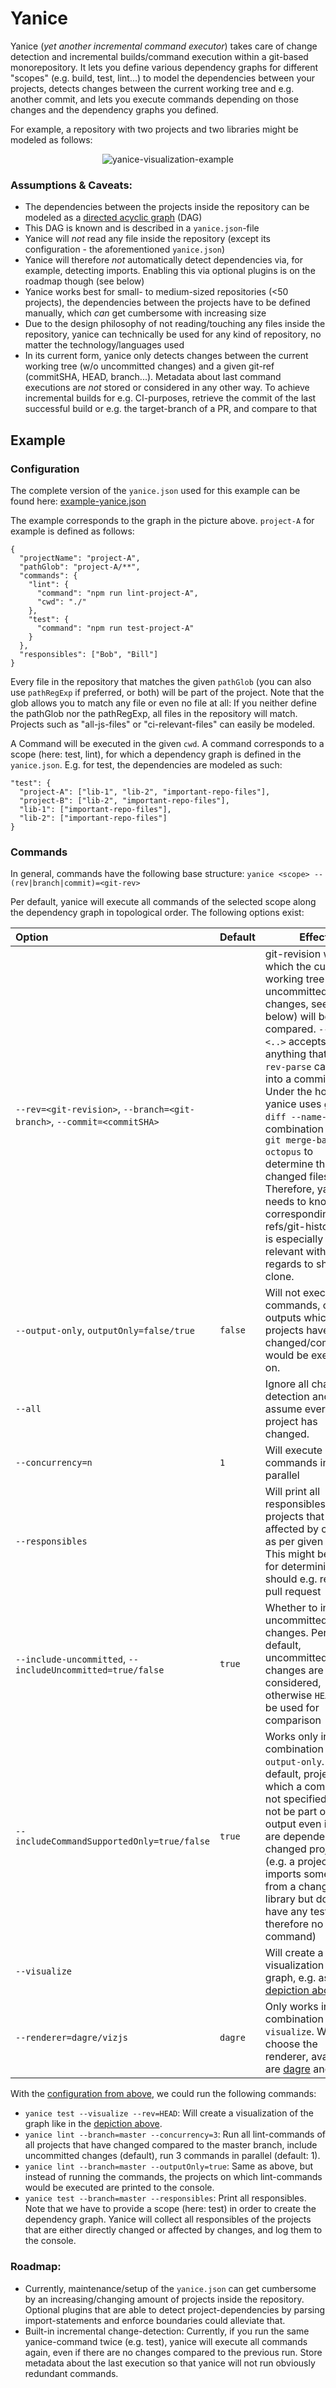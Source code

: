 # Yanice

Yanice (_yet another incremental command executor_) takes care of change detection and incremental builds/command execution within a git-based monorepository.
It lets you define various dependency graphs for different "scopes" (e.g. build, test, lint...) to model the dependencies between your projects,
detects changes between the current working tree and e.g. another commit, and lets you execute commands depending on those changes and the dependency graphs you defined.

For example, a repository with two projects and two libraries might be modeled as follows:

<p align="center">
  <img alt="yanice-visualization-example" src="https://raw.githubusercontent.com/abuob/yanice/master/resources/yanice-visualize-example.png">
</p>

### Assumptions & Caveats:
* The dependencies between the projects inside the repository can be modeled as a [directed acyclic graph](https://en.wikipedia.org/wiki/Directed_acyclic_graph) (DAG)
* This DAG is known and is described in a `yanice.json`-file
* Yanice will _not_ read any file inside the repository (except its configuration - the aforementioned `yanice.json`)
* Yanice will therefore _not_ automatically detect dependencies via, for example, detecting imports. Enabling this via optional plugins is on the roadmap though (see below)
* Yanice works best for small- to medium-sized repositories (<50 projects), the dependencies between the projects have to be defined manually, 
which _can_ get cumbersome with increasing size
* Due to the design philosophy of not reading/touching any files inside the repository, 
yanice can technically be used for any kind of repository, no matter the technology/languages used
* In its current form, yanice only detects changes between the current working tree (w/o uncommitted changes) and a given git-ref (commitSHA, HEAD, branch...). 
Metadata about last command executions are _not_ stored or considered in any other way. To achieve incremental builds for e.g. CI-purposes, retrieve the commit of the last successful build or e.g. the target-branch of a PR, and compare to that


## Example
### Configuration
The complete version of the `yanice.json` used for this example can be found here: [example-yanice.json](https://github.com/abuob/yanice/blob/master/src/config/__test/fixtures/readme-example-yanice.json)

The example corresponds to the graph in the picture above. `project-A` for example is defined as follows:

```
{
  "projectName": "project-A",
  "pathGlob": "project-A/**",
  "commands": {
    "lint": {
      "command": "npm run lint-project-A",
      "cwd": "./"
    },
    "test": {
      "command": "npm run test-project-A"
    }
  },
  "responsibles": ["Bob", "Bill"]
}
```
Every file in the repository that matches the given `pathGlob` (you can also use `pathRegExp` if preferred, or both) will be part of the project.
Note that the glob allows you to match any file or even no file at all: If you neither define the pathGlob nor the pathRegExp,
all files in the repository will match. Projects such as "all-js-files" or "ci-relevant-files" can easily be modeled.

A Command will be executed in the given `cwd`. A command corresponds to a scope (here: test, lint), for which a dependency graph is defined in the `yanice.json`. E.g. for test, the dependencies
are modeled as such: 

```
"test": {
  "project-A": ["lib-1", "lib-2", "important-repo-files"],
  "project-B": ["lib-2", "important-repo-files"],
  "lib-1": ["important-repo-files"],
  "lib-2": ["important-repo-files"]
}
```

### Commands
In general, commands have the following base structure: `yanice <scope> --(rev|branch|commit)=<git-rev>`

Per default, yanice will execute all commands of the selected scope along the dependency graph in topological order. The following options exist:

| Option  | Default | Effect |
| :------------------------------------ |----------| ------------- |
| `--rev=<git-revision>`, `--branch=<git-branch>`, `--commit=<commitSHA>` | | git-revision with which the current working tree (w/o uncommitted changes, see below) will be compared. `--rev=<..>` accepts anything that `git rev-parse` can turn into a commit-SHA. Under the hood, yanice uses `git diff --name-only` in combination with `git merge-base --octopus` to determine the changed files. Therefore, yanice needs to know the corresponding refs/git-history, this is especially relevant with regards to shallow-clone.  |
| `--output-only`, `outputOnly=false/true` | `false` | Will not execute the commands, only outputs which projects have changed/commands would be executed on.  |
| `--all` |  | Ignore all change detection and just assume every project has changed.|
| `--concurrency=n` | `1` | Will execute `n` commands in parallel |
| `--responsibles` | | Will print all responsibles of all projects that are affected by changes as per given scope. This might be useful for determining who should e.g. review a pull request |
| `--include-uncommitted`, `--includeUncommitted=true/false` | `true` | Whether to include uncommitted changes. Per default, uncommitted changes are considered, otherwise `HEAD` will be used for comparison|
| `--includeCommandSupportedOnly=true/false` | `true` | Works only in combination with `--output-only`. Per default, projects for which a command is not specified will not be part of the output even if they are dependents of a changed project (e.g. a project that imports something from a changed library but does not have any tests and therefore no test-command)|
| `--visualize` | | Will create a visualization of the graph, e.g. as in the [depiction above](https://raw.githubusercontent.com/abuob/yanice/master/resources/yanice-visualize-example.png)|
| `--renderer=dagre/vizjs` | `dagre` | Only works in combination with `--visualize`. Will choose the renderer, available are [dagre](https://github.com/dagrejs/dagre) and [vizjs](https://github.com/mdaines/viz.js). |



With the [configuration from above](https://github.com/abuob/yanice/blob/master/src/config/__test/fixtures/readme-example-yanice.json), we could run the following commands:
* `yanice test --visualize --rev=HEAD`: Will create a visualization of the graph like in the [depiction above](https://raw.githubusercontent.com/abuob/yanice/master/resources/yanice-visualize-example.png).
* `yanice lint --branch=master --concurrency=3`: Run all lint-commands of all projects that have changed compared to the master branch,
include uncommitted changes (default), run 3 commands in parallel (default: 1).
* `yanice lint --branch=master --outputOnly=true`: Same as above, but instead of running the commands, the projects
on which lint-commands would be executed are printed to the console. 
* `yanice test --branch=master --responsibles`: Print all responsibles. Note that we have to provide a scope (here: test)
in order to create the dependency graph. 
Yanice will collect all responsibles of the projects that are either directly changed or affected by changes, and log them to the console.

### Roadmap:
* Currently, maintenance/setup of the `yanice.json` can get cumbersome by an increasing/changing amount of projects inside the repository. Optional plugins that are able to detect project-dependencies
by parsing import-statements and enforce boundaries could alleviate that.
* Built-in incremental change-detection: Currently, if you run the same yanice-command twice (e.g. test), yanice will execute all commands again, even if there are no changes
compared to the previous run. Store metadata about the last execution so that yanice will not run obviously redundant commands.

